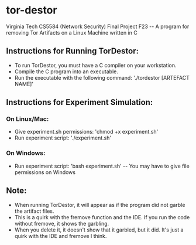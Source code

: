 # tor-destor
Virginia Tech CS5584 (Network Security) Final Project F23 -- A program for removing Tor Artifacts on a Linux Machine written in C

## Instructions for Running TorDestor:
* To run TorDestor, you must have a C compiler on your workstation.
* Compile the C program into an executable.
* Run the executable with the following command: './tordestor [ARTEFACT NAME]'

## Instructions for Experiment Simulation:
### On Linux/Mac: 
* Give experiment.sh permissions: 'chmod +x experiment.sh'
* Run experiment script: './experiment.sh'
### On Windows:
* Run experiment script: 'bash experiment.sh' -- You may have to give file permissions on Windows

## Note:
* When running TorDestor, it will appear as if the program did not garble the artifact files.
* This is a quirk with the fremove function and the IDE. If you run the code without fremove, it shows the garbling.
* When you delete it, it doesn't show that it garbled, but it did. It's just a quirk with the IDE and fremove I think.